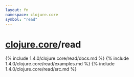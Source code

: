```yaml
---
layout: fn
namespace: clojure.core
symbol: "read"
---
```


# [clojure.core](../)/read

{% include 1.4.0/clojure.core/read/docs.md %}
{% include 1.4.0/clojure.core/read/examples.md %}
{% include 1.4.0/clojure.core/read/src.md %}

